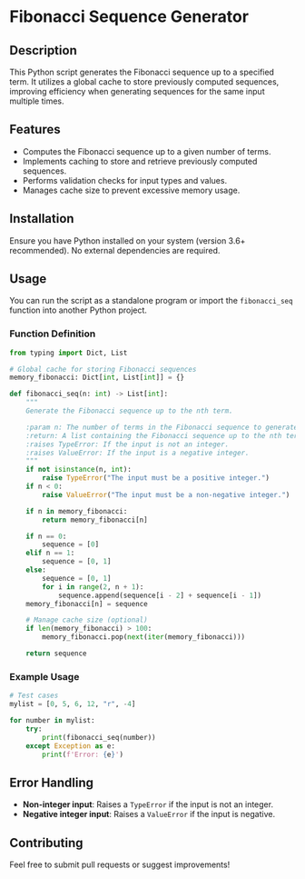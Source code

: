 # Fibonacci Sequence Generator

## Description
This Python script generates the Fibonacci sequence up to a specified term. It utilizes a global cache to store previously computed sequences, improving efficiency when generating sequences for the same input multiple times.

## Features
- Computes the Fibonacci sequence up to a given number of terms.
- Implements caching to store and retrieve previously computed sequences.
- Performs validation checks for input types and values.
- Manages cache size to prevent excessive memory usage.

## Installation
Ensure you have Python installed on your system (version 3.6+ recommended). No external dependencies are required.

## Usage
You can run the script as a standalone program or import the `fibonacci_seq` function into another Python project.

### Function Definition
```python
from typing import Dict, List

# Global cache for storing Fibonacci sequences
memory_fibonacci: Dict[int, List[int]] = {}

def fibonacci_seq(n: int) -> List[int]:
    """
    Generate the Fibonacci sequence up to the nth term.

    :param n: The number of terms in the Fibonacci sequence to generate.
    :return: A list containing the Fibonacci sequence up to the nth term.
    :raises TypeError: If the input is not an integer.
    :raises ValueError: If the input is a negative integer.
    """
    if not isinstance(n, int):
        raise TypeError("The input must be a positive integer.")
    if n < 0:
        raise ValueError("The input must be a non-negative integer.")

    if n in memory_fibonacci:
        return memory_fibonacci[n]

    if n == 0:
        sequence = [0]
    elif n == 1:
        sequence = [0, 1]
    else:
        sequence = [0, 1]
        for i in range(2, n + 1):
            sequence.append(sequence[i - 2] + sequence[i - 1])
    memory_fibonacci[n] = sequence

    # Manage cache size (optional)
    if len(memory_fibonacci) > 100:
        memory_fibonacci.pop(next(iter(memory_fibonacci)))

    return sequence
```

### Example Usage
```python
# Test cases
mylist = [0, 5, 6, 12, "r", -4]

for number in mylist:
    try:
        print(fibonacci_seq(number))
    except Exception as e:
        print(f'Error: {e}')
```

## Error Handling
- **Non-integer input**: Raises a `TypeError` if the input is not an integer.
- **Negative integer input**: Raises a `ValueError` if the input is negative.

## Contributing
Feel free to submit pull requests or suggest improvements!

